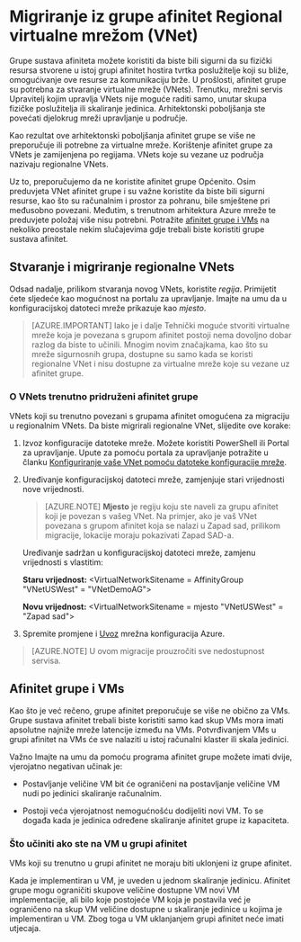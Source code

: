 <properties 
   pageTitle="Migriranje iz grupe afinitet regionalne virtualne mrežom (VNet)"
   description="Saznajte kako migrirati iz grupe afinitet u regionalnim vnets"
   services="virtual-network"
   documentationCenter="na"
   authors="jimdial"
   manager="carmonm"
   editor="tysonn" />
<tags 
   ms.service="virtual-network"
   ms.devlang="na"
   ms.topic="article"
   ms.tgt_pltfrm="na"
   ms.workload="infrastructure-services"
   ms.date="03/15/2016"
   ms.author="jdial" />

# <a name="how-to-migrate-from-affinity-groups-to-a-regional-virtual-network-vnet"></a>Migriranje iz grupe afinitet Regional virtualne mrežom (VNet)

Grupe sustava afiniteta možete koristiti da biste bili sigurni da su fizički resursa stvorene u istoj grupi afinitet hostira tvrtka poslužitelje koji su bliže, omogućivanje ove resurse za komunikaciju brže. U prošlosti, afinitet grupe su potrebna za stvaranje virtualne mreže (VNets). Trenutku, mrežni servis Upravitelj kojim upravlja VNets nije moguće raditi samo, unutar skupa fizičke poslužitelja ili skaliranje jedinica. Arhitektonski poboljšanja ste povećati djelokrug mreži upravljanje u područje.

Kao rezultat ove arhitektonski poboljšanja afinitet grupe se više ne preporučuje ili potrebne za virtualne mreže. Korištenje afinitet grupe za VNets je zamijenjena po regijama. VNets koje su vezane uz područja nazivaju regionalne VNets.

Uz to, preporučujemo da ne koristite afinitet grupe Općenito. Osim preduvjeta VNet afinitet grupe i su važne koristite da biste bili sigurni resurse, kao što su računalnim i prostor za pohranu, bile smještene pri međusobno povezani. Međutim, s trenutnom arhitektura Azure mreže te preduvjete položaj više nisu potrebni. Potražite [afinitet grupe i VMs](#Affinity-groups-and-VMs) na nekoliko preostale nekim slučajevima gdje trebali biste koristiti grupe sustava afinitet.

## <a name="creating-and-migrating-to-regional-vnets"></a>Stvaranje i migriranje regionalne VNets

Odsad nadalje, prilikom stvaranja novog VNets, koristite *regija*. Primijetit ćete sljedeće kao mogućnost na portalu za upravljanje. Imajte na umu da u konfiguracijskoj datoteci mreže prikazuje kao *mjesto*.

>[AZURE.IMPORTANT] Iako je i dalje Tehnički moguće stvoriti virtualne mreže koja je povezana s grupom afinitet postoji nema dovoljno dobar razlog da biste to učinili. Mnogim novim značajkama, kao što su mreže sigurnosnih grupa, dostupne su samo kada se koristi regionalne VNet i nisu dostupne za virtualne mreže koje su vezane uz afinitet grupe.

### <a name="about-vnets-currently-associated-with-affinity-groups"></a>O VNets trenutno pridruženi afinitet grupe

VNets koji su trenutno povezani s grupama afinitet omogućena za migraciju u regionalnim VNets. Da biste migrirali regionalne VNet, slijedite ove korake:

1. Izvoz konfiguracije datoteke mreže. Možete koristiti PowerShell ili Portal za upravljanje. Upute za pomoću portala za upravljanje potražite u članku [Konfiguriranje vaše VNet pomoću datoteke konfiguracije mreže](virtual-networks-using-network-configuration-file.md).

1. Uređivanje konfiguracijskoj datoteci mreže, zamjenjuje stari vrijednosti nove vrijednosti. 

    > [AZURE.NOTE] **Mjesto** je regiju koju ste naveli za grupu afinitet koji je povezan s vašeg VNet. Na primjer, ako je vaš VNet povezana s grupom afinitet koja se nalazi u Zapad sad, prilikom migracije, lokacije moraju pokazivati Zapad SAD-a. 
    
    Uređivanje sadržan u konfiguracijskoj datoteci mreže, zamjenu vrijednosti s vlastitim: 

    **Staru vrijednost:** \<VirtualNetworkSitename = AffinityGroup "VNetUSWest" = "VNetDemoAG"\> 

    **Novu vrijednost:** \<VirtualNetworkSitename = mjesto "VNetUSWest" = "Zapad sad"\>

1. Spremite promjene i [Uvoz](virtual-networks-using-network-configuration-file.md) mrežna konfiguracija Azure.

>[AZURE.NOTE] U ovom migracije prouzročiti sve nedostupnost servisa.

## <a name="affinity-groups-and-vms"></a>Afinitet grupe i VMs

Kao što je već rečeno, grupe afinitet preporučuje se više ne obično za VMs. Grupe sustava afinitet trebali biste koristiti samo kad skup VMs mora imati apsolutne najniže mreže latencije između na VMs. Potvrđivanjem VMs u grupi afinitet na VMs će sve nalaziti u istoj računalni klaster ili skala jedinici.

Važno Imajte na umu da pomoću programa afinitet grupe možete imati dvije, vjerojatno negativan učinak je:

- Postavljanje veličine VM bit će ograničeni na postavljanje veličine VM nudi po jedinici skaliranje računalnim.

- Postoji veća vjerojatnost nemogućnošću dodijeliti novi VM. To se događa kada je jedinica određene skaliranje afinitet grupe iz kapaciteta.

### <a name="what-to-do-if-you-have-a-vm-in-an-affinity-group"></a>Što učiniti ako ste na VM u grupi afinitet

VMs koji su trenutno u grupi afinitet ne moraju biti uklonjeni iz grupe afinitet.

Kada je implementiran u VM, je uveden u jednom skaliranje jedinicu. Afinitet grupe mogu ograničiti skupove veličine dostupne VM novi VM implementacije, ali bilo koje postojeće VM koja je postavila već je ograničeno na skup VM veličine dostupne u skaliranje jedinice u kojima je implementiran u VM. Zbog toga u VM uklanjanjem grupi afinitet neće imati utjecaja.
 
